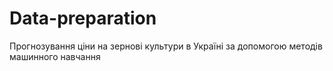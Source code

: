 # Data-preparation

Прогнозування ціни на зернові культури в Україні за допомогою методів машинного навчання

